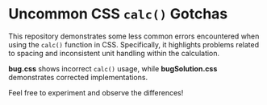 # Uncommon CSS `calc()` Gotchas

This repository demonstrates some less common errors encountered when using the `calc()` function in CSS.  Specifically, it highlights problems related to spacing and inconsistent unit handling within the calculation.

**bug.css** shows incorrect `calc()` usage, while **bugSolution.css** demonstrates corrected implementations.

Feel free to experiment and observe the differences!
